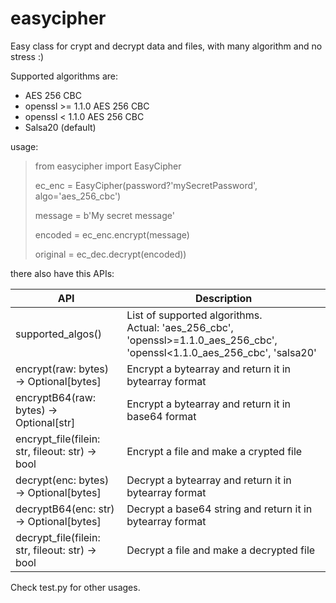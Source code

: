 # easycipher
Easy class for crypt and decrypt data and files, with many algorithm and no stress :)

Supported algorithms are: 
* AES 256 CBC
* openssl >= 1.1.0 AES 256 CBC 
* openssl <  1.1.0 AES 256 CBC
* Salsa20 (default)

usage:
> from easycipher import EasyCipher
> 
> ec_enc = EasyCipher(password?'mySecretPassword', algo='aes_256_cbc')
>
> message = b'My secret message'
> 
> encoded = ec_enc.encrypt(message)
> 
> original = ec_dec.decrypt(encoded)) 

there also have this APIs:

API | Description
--- | ---
supported_algos() | List of supported algorithms.<br />Actual: 'aes_256_cbc', 'openssl>=1.1.0_aes_256_cbc', 'openssl<1.1.0_aes_256_cbc', 'salsa20'
encrypt(raw: bytes) -> Optional[bytes] | Encrypt a bytearray and return it in bytearray format
encryptB64(raw: bytes) -> Optional[str] | Encrypt a bytearray and return it in base64 format
encrypt_file(filein: str, fileout: str) -> bool | Encrypt a file and make a crypted file
decrypt(enc: bytes) -> Optional[bytes] | Decrypt a bytearray and return it in bytearray format
decryptB64(enc: str) -> Optional[bytes] | Decrypt a base64 string and return it in bytearray format
decrypt_file(filein: str, fileout: str) -> bool | Decrypt a file and make a decrypted file

Check test.py for other usages.
